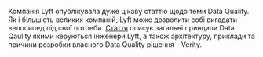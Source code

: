 Компанія Lyft опублікувала дуже цікаву статтю щодо теми Data Quality. Як і більшість великих компаній, Lyft може дозволити собі вигадати велосипед під свої потреби. [Стаття](https://eng.lyft.com/from-big-data-to-better-data-ensuring-data-quality-with-verity-a996b49343f6) описує загальні принципи Data Qaulity якими керуються інженери Lyft, а також архітектуру, приклади та причини розробки власного Data Quality рішення - Verity.